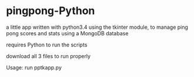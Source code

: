 # pingpong-Python

a little app written with python3.4 using the tkinter module, to manage ping pong scores and stats using a MongoDB database

requires Python to run the scripts

download all 3 files to run properly

Usage:
run pptkapp.py
